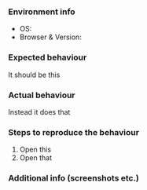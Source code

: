 ### Environment info
- OS:
- Browser & Version:

### Expected behaviour
It should be this

### Actual behaviour
Instead it does that

### Steps to reproduce the behaviour
1. Open this
2. Open that

### Additional info (screenshots etc.)
